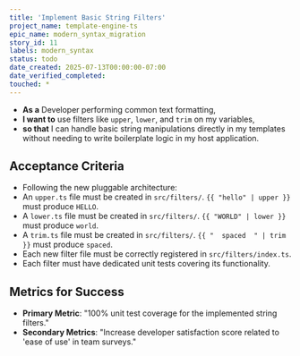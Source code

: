 ```yaml
---
title: 'Implement Basic String Filters'
project_name: template-engine-ts
epic_name: modern_syntax_migration
story_id: 11
labels: modern_syntax
status: todo
date_created: 2025-07-13T00:00:00-07:00
date_verified_completed: 
touched: *
---
```


- **As a** Developer performing common text formatting,
- **I want to** use filters like `upper`, `lower`, and `trim` on my variables,
- **so that** I can handle basic string manipulations directly in my templates without needing to write boilerplate logic in my host application.

## Acceptance Criteria

- Following the new pluggable architecture:
- An `upper.ts` file must be created in `src/filters/`. `{{ "hello" | upper }}` must produce `HELLO`.
- A `lower.ts` file must be created in `src/filters/`. `{{ "WORLD" | lower }}` must produce `world`.
- A `trim.ts` file must be created in `src/filters/`. `{{ "  spaced  " | trim }}` must produce `spaced`.
- Each new filter file must be correctly registered in `src/filters/index.ts`.
- Each filter must have dedicated unit tests covering its functionality.

## Metrics for Success

- **Primary Metric**: "100% unit test coverage for the implemented string filters."
- **Secondary Metrics**: "Increase developer satisfaction score related to 'ease of use' in team surveys."
